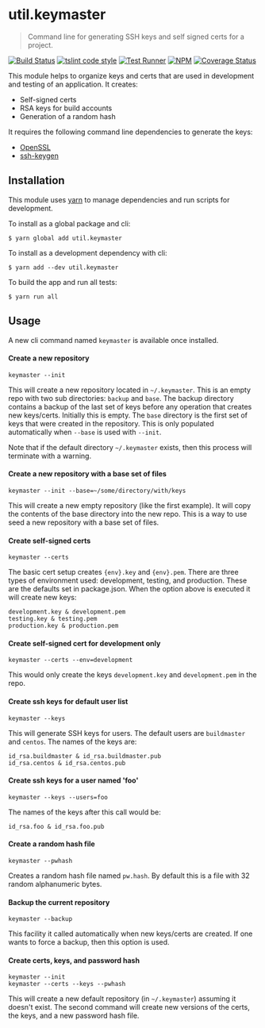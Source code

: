 # util.keymaster

> Command line for generating SSH keys and self signed certs for a project.

[![Build Status](https://travis-ci.org/jmquigley/util.keymaster.svg?branch=master)](https://travis-ci.org/jmquigley/util.keymaster)
[![tslint code style](https://img.shields.io/badge/code_style-TSlint-5ed9c7.svg)](https://palantir.github.io/tslint/)
[![Test Runner](https://img.shields.io/badge/testing-jest-blue.svg)](https://facebook.github.io/jest/)
[![NPM](https://img.shields.io/npm/v/util.keymaster.svg)](https://www.npmjs.com/package/util.keymaster)
[![Coverage Status](https://coveralls.io/repos/github/jmquigley/util.keymaster/badge.svg?branch=master)](https://coveralls.io/github/jmquigley/util.keymaster?branch=master)

This module helps to organize keys and certs that are used in development and testing of an application.  It creates:

- Self-signed certs
- RSA keys for build accounts
- Generation of a random hash

It requires the following command line dependencies to generate the keys:

- [OpenSSL](https://www.openssl.org/docs/)
- [ssh-keygen](https://en.wikipedia.org/wiki/Ssh-keygen)


## Installation

This module uses [yarn](https://yarnpkg.com/en/) to manage dependencies and run scripts for development.

To install as a global package and cli:
```
$ yarn global add util.keymaster
```

To install as a development dependency with cli:
```
$ yarn add --dev util.keymaster
```

To build the app and run all tests:
```
$ yarn run all
```


## Usage
A new cli command named ``keymaster`` is available once installed.

#### Create a new repository

```
keymaster --init
```

This will create a new repository located in ``~/.keymaster``.  This is an empty repo with two sub directories: ``backup`` and ``base``.  The backup directory contains a backup of the last set of keys before any operation that creates new keys/certs.  Initially this is empty.  The ``base`` directory is the first set of keys that were created in the repository.  This is only populated automatically when ``--base`` is used with ``--init``.

Note that if the default directory ``~/.keymaster`` exists, then this process will terminate with a warning.


#### Create a new repository with a base set of files

```
keymaster --init --base=~/some/directory/with/keys
```

This will create a new empty repository (like the first example).  It will copy the contents of the base directory into the new repo.  This is a way to use seed a new repository with a base set of files.


#### Create self-signed certs

```
keymaster --certs
```

The basic cert setup creates ``{env}.key`` and ``{env}.pem``.  There are three types of environment used: development, testing, and production.  These are the defaults set in package.json.  When the option above is executed it will create new keys:

```
development.key & development.pem
testing.key & testing.pem
production.key & production.pem
```


#### Create self-signed cert for development only

```
keymaster --certs --env=development
```

This would only create the keys ``development.key`` and ``development.pem`` in the repo.


#### Create ssh keys for default user list

```
keymaster --keys
```

This will generate SSH keys for users.  The default users are ``buildmaster`` and ``centos``.  The names of the keys are:

```
id_rsa.buildmaster & id_rsa.buildmaster.pub
id_rsa.centos & id_rsa.centos.pub
```


#### Create ssh keys for a user named 'foo'

```
keymaster --keys --users=foo
```

The names of the keys after this call would be:

```
id_rsa.foo & id_rsa.foo.pub
```


#### Create a random hash file

```
keymaster --pwhash
```

Creates a random hash file named ``pw.hash``.  By default this is a file with 32 random alphanumeric bytes.


#### Backup the current repository

```
keymaster --backup
```

This facility it called automatically when new keys/certs are created.  If one wants to force a backup, then this option is used.


#### Create certs, keys, and password hash

```
keymaster --init
keymaster --certs --keys --pwhash
```

This will create a new default repository (in `~/.keymaster`) assuming it doesn't exist.  The second command will create new versions of the certs, the keys, and a new password hash file.
